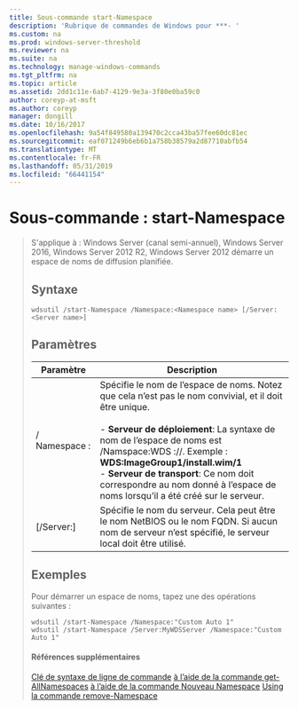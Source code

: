 ```yaml
---
title: Sous-commande start-Namespace
description: 'Rubrique de commandes de Windows pour ***- '
ms.custom: na
ms.prod: windows-server-threshold
ms.reviewer: na
ms.suite: na
ms.technology: manage-windows-commands
ms.tgt_pltfrm: na
ms.topic: article
ms.assetid: 2dd1c11e-6ab7-4129-9e3a-3f80e0ba59c0
author: coreyp-at-msft
ms.author: coreyp
manager: dongill
ms.date: 10/16/2017
ms.openlocfilehash: 9a54f849580a139470c2cca43ba57fee60dc81ec
ms.sourcegitcommit: eaf071249b6eb6b1a758b38579a2d87710abfb54
ms.translationtype: MT
ms.contentlocale: fr-FR
ms.lasthandoff: 05/31/2019
ms.locfileid: "66441154"
---
```

# <a name="subcommand-start-namespace"></a>Sous-commande : start-Namespace

> S'applique à : Windows Server (canal semi-annuel), Windows Server 2016, Windows Server 2012 R2, Windows Server 2012 démarre un espace de noms de diffusion planifiée.
> ## <a name="syntax"></a>Syntaxe
> ```
> wdsutil /start-Namespace /Namespace:<Namespace name> [/Server:<Server name>]
> ```
> ## <a name="parameters"></a>Paramètres
> 
> |          Paramètre          |                                                                                                                                                                                             Description                                                                                                                                                                                             |
> |-----------------------------|-----------------------------------------------------------------------------------------------------------------------------------------------------------------------------------------------------------------------------------------------------------------------------------------------------------------------------------------------------------------------------------------------------|
> | / Namespace :<Namespace name> | Spécifie le nom de l’espace de noms. Notez que cela n’est pas le nom convivial, et il doit être unique.<br /><br />-   **Serveur de déploiement**: La syntaxe de nom de l’espace de noms est /Namspace:WDS :<Image group>/<Image name>/<Index>. Exemple : **WDS:ImageGroup1/install.wim/1**<br />-   **Serveur de transport**: Ce nom doit correspondre au nom donné à l’espace de noms lorsqu’il a été créé sur le serveur. |
> |   [/Server:<Server name>]   |                                                                                                           Spécifie le nom du serveur. Cela peut être le nom NetBIOS ou le nom FQDN. Si aucun nom de serveur n’est spécifié, le serveur local doit être utilisé.                                                                                                           |
> 
> ## <a name="BKMK_examples"></a>Exemples
> Pour démarrer un espace de noms, tapez une des opérations suivantes :
> ```
> wdsutil /start-Namespace /Namespace:"Custom Auto 1"
> wdsutil /start-Namespace /Server:MyWDSServer /Namespace:"Custom Auto 1"
> ```
> #### <a name="additional-references"></a>Références supplémentaires
> [Clé de syntaxe de ligne de commande](command-line-syntax-key.md)
> [à l’aide de la commande get-AllNamespaces](using-the-get-allnamespaces-command.md)
> [à l’aide de la commande Nouveau Namespace](using-the-new-namespace-command.md)
> [Using la commande remove-Namespace](using-the-remove-namespace-command.md)
